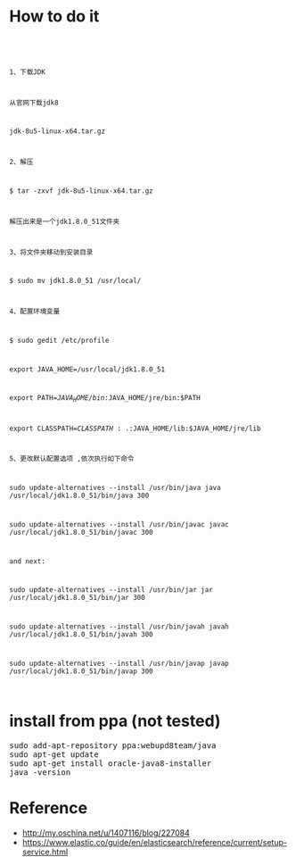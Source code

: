 # How to do it

```
```
<div>
<code>

1、下载JDK

从官网下载jdk8

jdk-8u5-linux-x64.tar.gz

2、解压

$ tar -zxvf jdk-8u5-linux-x64.tar.gz

解压出来是一个jdk1.8.0_51文件夹

3、将文件夹移动到安装目录

$ sudo mv jdk1.8.0_51 /usr/local/

4、配置环境变量

$ sudo gedit /etc/profile

export JAVA_HOME=/usr/local/jdk1.8.0_51 

export PATH=$JAVA_HOME/bin:$JAVA_HOME/jre/bin:$PATH 

export CLASSPATH=$CLASSPATH:.:$JAVA_HOME/lib:$JAVA_HOME/jre/lib

5、更改默认配置选项 ,依次执行如下命令

sudo update-alternatives  --install  /usr/bin/java java /usr/local/jdk1.8.0_51/bin/java 300

sudo update-alternatives  --install  /usr/bin/javac javac /usr/local/jdk1.8.0_51/bin/javac 300

and next:

sudo update-alternatives  --install  /usr/bin/jar jar /usr/local/jdk1.8.0_51/bin/jar 300

sudo update-alternatives  --install  /usr/bin/javah javah /usr/local/jdk1.8.0_51/bin/javah 300

sudo update-alternatives  --install  /usr/bin/javap javap /usr/local/jdk1.8.0_51/bin/javap 300

</code>
</div>

# install from ppa (not tested)

<pre>
sudo add-apt-repository ppa:webupd8team/java
sudo apt-get update
sudo apt-get install oracle-java8-installer
java -version
</pre>

# Reference

- http://my.oschina.net/u/1407116/blog/227084
- https://www.elastic.co/guide/en/elasticsearch/reference/current/setup-service.html